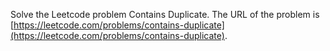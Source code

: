 Solve the Leetcode problem Contains Duplicate.
The URL of the problem is [https://leetcode.com/problems/contains-duplicate](https://leetcode.com/problems/contains-duplicate).
